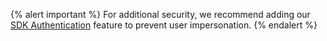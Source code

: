 {% alert important %}
For additional security, we recommend adding our [SDK Authentication]({{site.baseurl}}/developer_guide/authentication/) feature to prevent user impersonation.
{% endalert %}